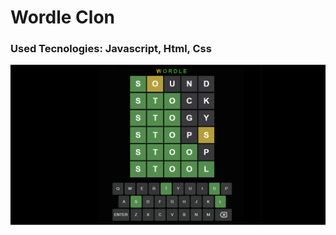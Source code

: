 <h1>Wordle Clon</h1>
<h3>Used Tecnologies: Javascript, Html, Css</h3>

<img src="https://github.com/Albamarfdc/wordle-clon/blob/main/project5.jpg" />

